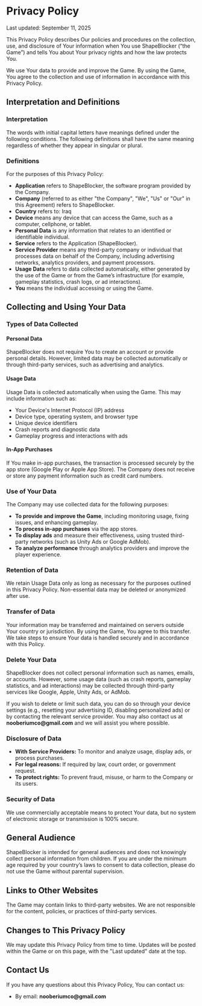<h1>Privacy Policy</h1>
<p>Last updated: September 11, 2025</p>
<p>This Privacy Policy describes Our policies and procedures on the collection, use, and disclosure of Your information when You use ShapeBlocker (“the Game”) and tells You about Your privacy rights and how the law protects You.</p>
<p>We use Your data to provide and improve the Game. By using the Game, You agree to the collection and use of information in accordance with this Privacy Policy.</p>

<h2>Interpretation and Definitions</h2>
<h3>Interpretation</h3>
<p>The words with initial capital letters have meanings defined under the following conditions. The following definitions shall have the same meaning regardless of whether they appear in singular or plural.</p>

<h3>Definitions</h3>
<p>For the purposes of this Privacy Policy:</p>
<ul>
  <li><strong>Application</strong> refers to ShapeBlocker, the software program provided by the Company.</li>
  <li><strong>Company</strong> (referred to as either "the Company", "We", "Us" or "Our" in this Agreement) refers to ShapeBlocker.</li>
  <li><strong>Country</strong> refers to: Iraq</li>
  <li><strong>Device</strong> means any device that can access the Game, such as a computer, cellphone, or tablet.</li>
  <li><strong>Personal Data</strong> is any information that relates to an identified or identifiable individual.</li>
  <li><strong>Service</strong> refers to the Application (ShapeBlocker).</li>
  <li><strong>Service Provider</strong> means any third-party company or individual that processes data on behalf of the Company, including advertising networks, analytics providers, and payment processors.</li>
  <li><strong>Usage Data</strong> refers to data collected automatically, either generated by the use of the Game or from the Game’s infrastructure (for example, gameplay statistics, crash logs, or ad interactions).</li>
  <li><strong>You</strong> means the individual accessing or using the Game.</li>
</ul>

<h2>Collecting and Using Your Data</h2>
<h3>Types of Data Collected</h3>

<h4>Personal Data</h4>
<p>ShapeBlocker does not require You to create an account or provide personal details. However, limited data may be collected automatically or through third-party services, such as advertising and analytics.</p>

<h4>Usage Data</h4>
<p>Usage Data is collected automatically when using the Game. This may include information such as:</p>
<ul>
  <li>Your Device's Internet Protocol (IP) address</li>
  <li>Device type, operating system, and browser type</li>
  <li>Unique device identifiers</li>
  <li>Crash reports and diagnostic data</li>
  <li>Gameplay progress and interactions with ads</li>
</ul>

<h4>In-App Purchases</h4>
<p>If You make in-app purchases, the transaction is processed securely by the app store (Google Play or Apple App Store). The Company does not receive or store any payment information such as credit card numbers.</p>

<h3>Use of Your Data</h3>
<p>The Company may use collected data for the following purposes:</p>
<ul>
  <li><strong>To provide and improve the Game</strong>, including monitoring usage, fixing issues, and enhancing gameplay.</li>
  <li><strong>To process in-app purchases</strong> via the app stores.</li>
  <li><strong>To display ads</strong> and measure their effectiveness, using trusted third-party networks (such as Unity Ads or Google AdMob).</li>
  <li><strong>To analyze performance</strong> through analytics providers and improve the player experience.</li>
</ul>

<h3>Retention of Data</h3>
<p>We retain Usage Data only as long as necessary for the purposes outlined in this Privacy Policy. Non-essential data may be deleted or anonymized after use.</p>

<h3>Transfer of Data</h3>
<p>Your information may be transferred and maintained on servers outside Your country or jurisdiction. By using the Game, You agree to this transfer. We take steps to ensure Your data is handled securely and in accordance with this Policy.</p>

<h3>Delete Your Data</h3>
<p>ShapeBlocker does not collect personal information such as names, emails, or accounts. However, some usage data (such as crash reports, gameplay statistics, and ad interactions) may be collected through third-party services like Google, Apple, Unity Ads, or AdMob.</p>
<p>If you wish to delete or limit such data, you can do so through your device settings (e.g., resetting your advertising ID, disabling personalized ads) or by contacting the relevant service provider. You may also contact us at <strong>nooberiumco@gmail.com</strong> and we will assist you where possible.</p>


<h3>Disclosure of Data</h3>
<ul>
  <li><strong>With Service Providers:</strong> To monitor and analyze usage, display ads, or process purchases.</li>
  <li><strong>For legal reasons:</strong> If required by law, court order, or government request.</li>
  <li><strong>To protect rights:</strong> To prevent fraud, misuse, or harm to the Company or its users.</li>
</ul>

<h3>Security of Data</h3>
<p>We use commercially acceptable means to protect Your data, but no system of electronic storage or transmission is 100% secure.</p>

<h2>General Audience</h2>
<p>ShapeBlocker is intended for general audiences and does not knowingly collect personal information from children. If you are under the minimum age required by your country’s laws to consent to data collection, please do not use the Game without parental supervision.</p>

<h2>Links to Other Websites</h2>
<p>The Game may contain links to third-party websites. We are not responsible for the content, policies, or practices of third-party services.</p>

<h2>Changes to This Privacy Policy</h2>
<p>We may update this Privacy Policy from time to time. Updates will be posted within the Game or on this page, with the "Last updated" date at the top.</p>

<h2>Contact Us</h2>
<p>If you have any questions about this Privacy Policy, You can contact us:</p>
<ul>
  <li>By email: <strong>nooberiumco@gmail.com</strong></li>
</ul>
